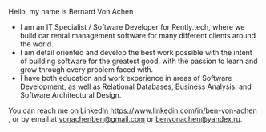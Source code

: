 Hello, my name is Bernard Von Achen

- I am an IT Specialist / Software Developer for Rently.tech, where we build car rental management software for many different clients around the world.
- I am detail oriented and develop the best work possible with the intent of building software for the greatest good, with the passion to learn and grow through every problem faced with.
- I have both education and work experience in areas of Software Development, as well as Relational Databases, Business Analysis, and Software Architectural Design.

You can reach me on LinkedIn https://www.linkedin.com/in/ben-von-achen , or by email at vonachenben@gmail.com or benvonachen@yandex.ru.

<!---
BVA1000/BVA1000 is a ✨ special ✨ repository because its `README.md` (this file) appears on your GitHub profile.
You can click the Preview link to take a look at your changes.
--->
